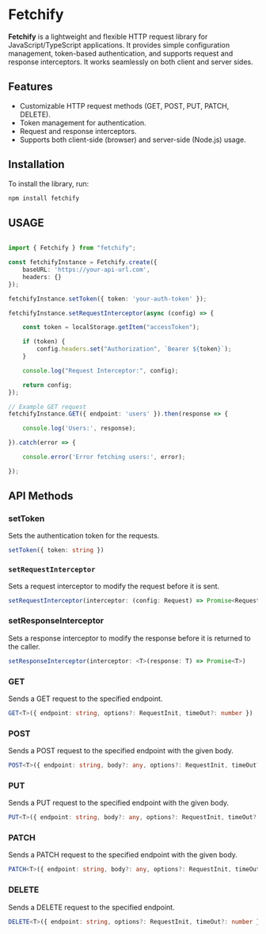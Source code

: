 # Fetchify

**Fetchify** is a lightweight and flexible HTTP request library for JavaScript/TypeScript applications. It provides simple configuration management, token-based authentication, and supports request and response interceptors. It works seamlessly on both client and server sides.

## Features

- Customizable HTTP request methods (GET, POST, PUT, PATCH, DELETE).
- Token management for authentication.
- Request and response interceptors.
- Supports both client-side (browser) and server-side (Node.js) usage.

## Installation

To install the library, run:

```bash
npm install fetchify
```

## USAGE

```typescript

import { Fetchify } from "fetchify";

const fetchifyInstance = Fetchify.create({
    baseURL: 'https://your-api-url.com',
    headers: {}
});

fetchifyInstance.setToken({ token: 'your-auth-token' });

fetchifyInstance.setRequestInterceptor(async (config) => {

    const token = localStorage.getItem("accessToken");

    if (token) {
        config.headers.set("Authorization", `Bearer ${token}`);
    }

    console.log("Request Interceptor:", config);

    return config;
});

// Example GET request
fetchifyInstance.GET({ endpoint: 'users' }).then(response => {

    console.log('Users:', response);

}).catch(error => {

    console.error('Error fetching users:', error);

});
```

## API Methods

### setToken
Sets the authentication token for the requests.

```typescript
setToken({ token: string })
```

### `setRequestInterceptor`
Sets a request interceptor to modify the request before it is sent.

```typescript
setRequestInterceptor(interceptor: (config: Request) => Promise<Request>)
```

### setResponseInterceptor
Sets a response interceptor to modify the response before it is returned to the caller.
```typescript
setResponseInterceptor(interceptor: <T>(response: T) => Promise<T>)
```

### GET
Sends a GET request to the specified endpoint.
```typescript
GET<T>({ endpoint: string, options?: RequestInit, timeOut?: number })
```

### POST
Sends a POST request to the specified endpoint with the given body.
```typescript
POST<T>({ endpoint: string, body?: any, options?: RequestInit, timeOut?: number })
```

### PUT
Sends a PUT request to the specified endpoint with the given body.

```typescript
PUT<T>({ endpoint: string, body?: any, options?: RequestInit, timeOut?: number })
```

### PATCH
Sends a PATCH request to the specified endpoint with the given body.
```typescript
PATCH<T>({ endpoint: string, body?: any, options?: RequestInit, timeOut?: number })
```

### DELETE
Sends a DELETE request to the specified endpoint.
```typescript
DELETE<T>({ endpoint: string, options?: RequestInit, timeOut?: number })
```